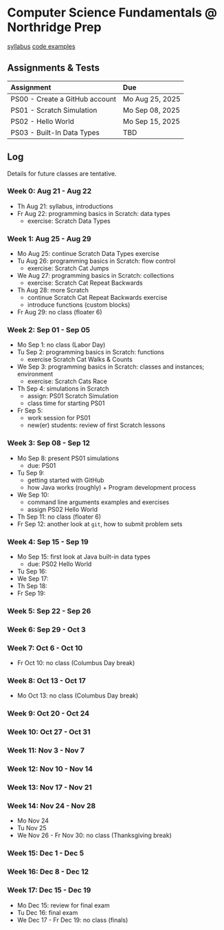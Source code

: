 # Computer Science Fundamentals @ Northridge Prep

[syllabus](https://github.com/nrp-csf-fall-2025/.github/blob/main/syllabus.md)
[code examples](https://github.com/nrp-csf-fall-2025/.github/tree/main/code)

## Assignments & Tests

| Assignment                     | Due             |
| :----------------------------- | :-------------- |
| PS00 - Create a GitHub account | Mo Aug 25, 2025 |
| PS01 - Scratch Simulation      | Mo Sep 08, 2025 |
| PS02 - Hello World             | Mo Sep 15, 2025 |
| PS03 - Built-In Data Types     | TBD             |

## Log

Details for future classes are tentative.

### Week 0: Aug 21 - Aug 22

- Th Aug 21: syllabus, introductions
- Fr Aug 22: programming basics in Scratch: data types
  - exercise: Scratch Data Types

### Week 1: Aug 25 - Aug 29

- Mo Aug 25: continue Scratch Data Types exercise
- Tu Aug 26: programming basics in Scratch: flow control
  - exercise: Scratch Cat Jumps
- We Aug 27: programming basics in Scratch: collections
  - exercise: Scratch Cat Repeat Backwards
- Th Aug 28: more Scratch
  - continue Scratch Cat Repeat Backwards exercise
  - introduce functions (custom blocks)
- Fr Aug 29: no class (floater 6)

### Week 2: Sep 01 - Sep 05

- Mo Sep 1: no class (Labor Day)
- Tu Sep 2: programming basics in Scratch: functions
  - exercise Scratch Cat Walks & Counts
- We Sep 3: programming basics in Scratch: classes and instances; environment
  - exercise: Scratch Cats Race
- Th Sep 4: simulations in Scratch
  - assign: PS01 Scratch Simulation
  - class time for starting PS01
- Fr Sep 5:
  - work session for PS01
  - new(er) students: review of first Scratch lessons

### Week 3: Sep 08 - Sep 12

- Mo Sep 8: present PS01 simulations
  - due: PS01
- Tu Sep 9:
  - getting started with GitHub
  - how Java works (roughly) + Program development process
- We Sep 10:
  - command line arguments examples and exercises
  - assign PS02 Hello World
- Th Sep 11: no class (floater 6)
- Fr Sep 12: another look at `git`, how to submit problem sets

### Week 4: Sep 15 - Sep 19

- Mo Sep 15: first look at Java built-in data types
  - due: PS02 Hello World
- Tu Sep 16:
- We Sep 17:
- Th Sep 18:
- Fr Sep 19:

### Week 5: Sep 22 - Sep 26

### Week 6: Sep 29 - Oct 3

### Week 7: Oct 6 - Oct 10

- Fr Oct 10: no class (Columbus Day break)

### Week 8: Oct 13 - Oct 17

- Mo Oct 13: no class (Columbus Day break)

### Week 9: Oct 20 - Oct 24

### Week 10: Oct 27 - Oct 31

### Week 11: Nov 3 - Nov 7

### Week 12: Nov 10 - Nov 14

### Week 13: Nov 17 - Nov 21

### Week 14: Nov 24 - Nov 28

- Mo Nov 24
- Tu Nov 25
- We Nov 26 - Fr Nov 30: no class (Thanksgiving break)

### Week 15: Dec 1 - Dec 5

### Week 16: Dec 8 - Dec 12

### Week 17: Dec 15 - Dec 19

- Mo Dec 15: review for final exam
- Tu Dec 16: final exam
- We Dec 17 - Fr Dec 19: no class (finals)
